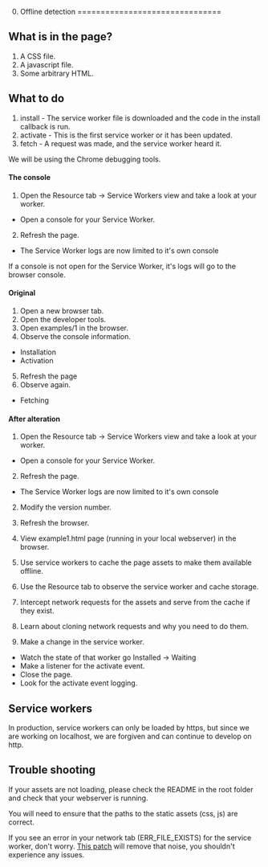 0. Offline detection
===============================

## What is in the page?
1. A CSS file.
3. A javascript file.
4. Some arbitrary HTML.

## What to do

1. install  - The service worker file is downloaded and the code in the install callback is run.
2. activate - This is the first service worker or it has been updated.
3. fetch    - A request was made, and the service worker heard it.

We will be using the Chrome debugging tools.

#### The console
1. Open the Resource tab -> Service Workers view and take a look at your worker.
 * Open a console for your Service Worker.
2. Refresh the page.
 * The Service Worker logs are now limited to it's own console

If a console is not open for the Service Worker, it's logs will go to the browser console.

#### Original
1. Open a new browser tab.
2. Open the developer tools.
3. Open examples/1 in the browser.
4. Observe the console information.
 * Installation
 * Activation
5. Refresh the page
6. Observe again.
 * Fetching

#### After alteration
1. Open the Resource tab -> Service Workers view and take a look at your worker.
 * Open a console for your Service Worker.
2. Refresh the page.
 * The Service Worker logs are now limited to it's own console

2. Modify the version number.
3. Refresh the browser.

1. View example1.html page (running in your local webserver) in the browser.
2. Use service workers to cache the page assets to make them available offline.
3. Use the Resource tab to observe the service worker and cache storage.
4. Intercept network requests for the assets and serve from the cache if they exist.
5. Learn about cloning network requests and why you need to do them.
6. Make a change in the service worker.
 * Watch the state of that worker go Installed -> Waiting
 * Make a listener for the activate event.
 * Close the page.
 * Look for the activate event logging.













## Service workers
In production, service workers can only be loaded by https, but since we are working on localhost,
we are forgiven and can continue to develop on http.

## Trouble shooting
If your assets are not loading, please check the README in the root folder and check that your
webserver is running.

You will need to ensure that the paths to the static assets (css, js) are correct.

If you see an error in your network tab (ERR_FILE_EXISTS) for the service worker, don't worry.
[This patch](https://bugs.chromium.org/p/chromium/issues/detail?id=541797) will remove that noise,
you shouldn't experience any issues.
